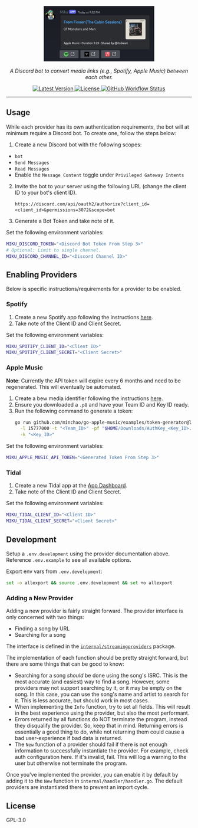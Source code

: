 <div align="center">
    <img src=".github/images/example.png" alt="miku example" width="300" />

  <p><em>A Discord bot to convert media links (e.g., Spotify, Apple Music) between each other.</em></p>

  <a href="https://github.com/jaredallard/miku/releases">
    <img alt="Latest Version" src="https://img.shields.io/github/v/release/jaredallard/miku?style=for-the-badge">
  </a>
  <a href="https://github.com/jaredallard/miku/blob/main/LICENSE">
    <img alt="License" src="https://img.shields.io/github/license/jaredallard/miku?style=for-the-badge">
  </a>
  <a href="https://github.com/jaredallard/miku/actions/workflows/tests.yaml">
    <img alt="GitHub Workflow Status" src="https://img.shields.io/github/actions/workflow/status/jaredallard/miku/tests.yaml?style=for-the-badge">
  </a>
  <hr />
</div>

## Usage

While each provider has its own authentication requirements, the bot
will at minimum require a Discord bot. To create one, follow the steps
below:

1. Create a new Discord bot with the following scopes:

- `bot`
- `Send Messages`
- `Read Messages`
- Enable the `Message Content` toggle under `Privileged Gateway Intents`

2. Invite the bot to your server using the following URL (change the
   client ID to your bot's client ID).
   ```
   https://discord.com/api/oauth2/authorize?client_id=<client_id>&permissions=3072&scope=bot
   ```
3. Generate a Bot Token and take note of it.

Set the following environment variables:

```bash
MIKU_DISCORD_TOKEN="<Discord Bot Token From Step 3>"
# Optional: Limit to single channel.
MIKU_DISCORD_CHANNEL_ID="<Discord Channel ID>"
```

## Enabling Providers

Below is specific instructions/requirements for a provider to be
enabled.

### Spotify

1. Create a new Spotify app following the instructions
   [here](https://developer.spotify.com/documentation/general/guides/app-settings/#register-your-app).
2. Take note of the Client ID and Client Secret.

Set the following environment variables:

```bash
MIKU_SPOTIFY_CLIENT_ID="<Client ID>"
MIKU_SPOTIFY_CLIENT_SECRET="<Client Secret>"
```

### Apple Music

**Note**: Currently the API token will expire every 6 months and need
to be regenerated. This will eventually be automated.

1. Create a bew media identifier following the instructions
   [here](https://developer.apple.com/help/account/configure-app-capabilities/create-a-media-identifier-and-private-key/).
2. Ensure you downloaded a `.p8` and have your Team ID and Key ID ready.
3. Run the following command to generate a token:
   ```bash
   go run github.com/minchao/go-apple-music/examples/token-generator@latest \
     -l 15777000 -t "<Team_ID>" -pf "$HOME/Downloads/AuthKey_<Key_ID>.p8" \
     -k "<Key_ID>"
   ```

Set the following environment variables:

```bash
MIKU_APPLE_MUSIC_API_TOKEN="<Generated Token From Step 3>"
```

### Tidal

1. Create a new Tidal app at the [App Dashboard](https://developer.tidal.com/dashboard).
2. Take note of the Client ID and Client Secret.

Set the following environment variables:

```bash
MIKU_TIDAL_CLIENT_ID="<Client ID>"
MIKU_TIDAL_CLIENT_SECRET="<Client Secret>"
```

## Development

Setup a `.env.development` using the provider documentation above.
Reference `.env.example` to see all available options.

Export env vars from `.env.development`:

```bash
set -o allexport && source .env.development && set +o allexport
```

### Adding a New Provider

Adding a new provider is fairly straight forward. The provider interface
is only concerned with two things:

- Finding a song by URL
- Searching for a song

The interface is defined in the [`internal/streamingproviders`](https://github.com/jaredallard/miku/blob/aedf76bdb5c51e62b21f1420a8657e3216e4b753/internal/streamingproviders/streamingproviders.go#L86-L97) package.

The implementation of each function should be pretty straight forward,
but there are some things that can be good to know:

- Searching for a song _should_ be done using the song's ISRC. This is
  the most accurate (and easiest) way to find a song. However, some
  providers may not support searching by it, or it may be empty on the
  song. In this case, you can use the song's name and artist to search
  for it. This is less accurate, but should work in most cases.
- When implementing the `Info` function, try to set all fields. This
  will result in the best experience using the provider, but also the
  most performant.
- Errors returned by all functions do NOT terminate the program, instead
  they disqualify the provider. So, keep that in mind. Returning errors
  is essentially a good thing to do, while not returning them could
  cause a bad user-experience if bad data is returned.
- The `New` function of a provider should fail if there is not enough
  information to successfully instantiate the provider. For example,
  check auth configuration here. If it's invalid, fail. This will log a
  warning to the user but otherwise not terminate the program.

Once you've implemented the provider, you can enable it by default by
adding it to the `New` function in `internal/handler/handler.go`. The
default providers are instantiated there to prevent an import cycle.

## License

GPL-3.0
